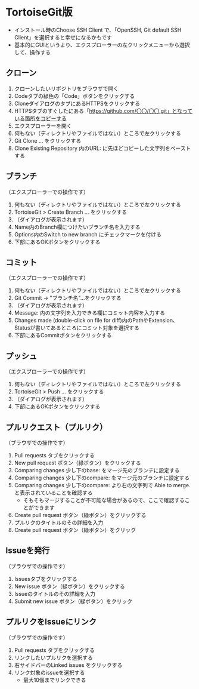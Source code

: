# TortoiseGit版

* インストール時のChoose SSH Client で、「OpenSSH, Git default SSH Client」を選択すると幸せになるかもです
* 基本的にGUIというより、エクスプローラーの左クリックメニューから選択して、操作する



## クローン

1. クローンしたいリポジトリをブラウザで開く
2. Codeタブの緑色の「Code」ボタンをクリックする
3. CloneダイアログのタブにあるHTTPSをクリックする
4. HTTPSタブのすぐしたにある「https://github.com/〇〇/〇〇.git」となっている箇所をコピーする
5. エクスプローラーを開く
6. 何もない（ディレクトリやファイルではない）ところで左クリックする
7. Git Clone ... をクリックする
8. Clone Existing Repository 内のURL: に先ほどコピーした文字列をペーストする



## ブランチ

（エクスプローラーでの操作です）

1. 何もない（ディレクトリやファイルではない）ところで左クリックする
2. TortoiseGit > Create Branch ... をクリックする
3. （ダイアログが表示されます）
4. Name内のBranch欄につけたいブランチ名を入力する
5. Options内のSwitch to new branch にチェックマークを付ける
6. 下部にあるOKボタンをクリックする



## コミット

（エクスプローラーでの操作です）

1. 何もない（ディレクトリやファイルではない）ところで左クリックする
2. Git Commit -> "ブランチ名"...をクリックする
3. （ダイアログが表示されます）
4. Message: 内の文字列を入力できる欄にコミット内容を入力する
5. Changes made (double-click on file for diff)内のPathやExtension、Statusが書いてあるところにコミット対象を選択する
6. 下部にあるCommitボタンをクリックする



## プッシュ

（エクスプローラーでの操作です）

1. 何もない（ディレクトリやファイルではない）ところで左クリックする
2. TortoiseGit > Push ... をクリックする
3. （ダイアログが表示されます）
4. 下部にあるOKボタンをクリックする



## プルリクエスト（プルリク）

（ブラウザでの操作です）

1. Pull requests タブをクリックする
2. New pull request ボタン（緑ボタン）をクリックする
3. Comparing changes 少し下のbase: をマージ先のブランチに設定する
4. Comparing changes 少し下のcompare: をマージ元のブランチに設定する
5. Comparing changes 少し下のcompare: より右の文字列で Able to merge. と表示されていることを確認する
   * そもそもマージすることが不可能な場合があるので、ここで確認することができます
6. Create pull request ボタン（緑ボタン）をクリックする
7. プルリクのタイトルのその詳細を入力
8. Create pull request ボタン（緑ボタン）をクリック



## Issueを発行

（ブラウザでの操作です）

1. Issuesタブをクリックする
2. New issue ボタン（緑ボタン）をクリックする
3. Issueのタイトルのその詳細を入力
4. Submit new issue ボタン（緑ボタン）をクリック



## プルリクをIssueにリンク

（ブラウザでの操作です）

1. Pull requests タブをクリックする
2. リンクしたいプルリクを選択する
3. 右サイドバーのLinked issues をクリックする
4. リンク対象のissueを選択する
   * 最大10個までリンクできる

